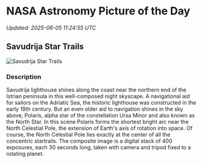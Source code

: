 # NASA Astronomy Picture of the Day

_Updated: 2025-06-05 11:24:55 UTC_

## Savudrija Star Trails

![Savudrija Star Trails](https://apod.nasa.gov/apod/image/2506/SavudrijaSTARTRAILS_Nadj1024.jpg)

### Description

Savudrija lighthouse shines along the coast near the northern end of the Istrian peninsula in this well-composed night skyscape. A navigational aid for sailors on the Adriatic Sea, the historic lighthouse was constructed in the early 19th century. But an even older aid to navigation shines in the sky above, Polaris, alpha star of the constellation Ursa Minor and also known as the North Star. In this scene Polaris forms the shortest bright arc near the North Celestial Pole, the extension of Earth's axis of rotation into space. Of course, the North Celestial Pole lies exactly at the center of all the concentric startrails. The composite image is a digital stack of 400 exposures, each 30 seconds long, taken with camera and tripod fixed to a rotating planet.
